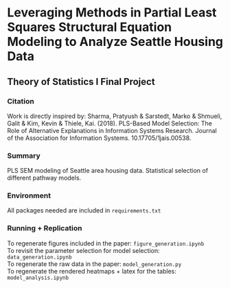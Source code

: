 # Leveraging Methods in Partial Least Squares Structural Equation Modeling to Analyze Seattle Housing Data
## Theory of Statistics I Final Project

### Citation
Work is directly inspired by: Sharma, Pratyush & Sarstedt, Marko & Shmueli, Galit & Kim, Kevin & Thiele, Kai. (2018). PLS-Based Model Selection: The Role of Alternative Explanations in Information Systems Research. Journal of the Association for Information Systems. 10.17705/1jais.00538. <br>

### Summary
PLS SEM modeling of Seattle area housing data. Statistical selection of different pathway models.

### Environment
All packages needed are included in `requirements.txt`

### Running + Replication
To regenerate figures included in the paper: `figure_generation.ipynb`<br>
To revisit the parameter selection for model selection: `data_generation.ipynb`<br>
To regenerate the raw data in the paper: `model_generation.py`<br>
To regenerate the rendered heatmaps + latex for the tables: `model_analysis.ipynb`<br>
